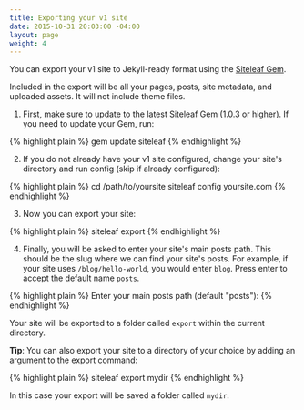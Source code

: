 ```yaml
---
title: Exporting your v1 site
date: 2015-10-31 20:03:00 -04:00
layout: page
weight: 4
---
```


You can export your v1 site to Jekyll-ready format using the [Siteleaf Gem](https://github.com/siteleaf/siteleaf-gem).

Included in the export will be all your pages, posts, site metadata, and uploaded assets. It will not include theme files.

1) First, make sure to update to the latest Siteleaf Gem (1.0.3 or higher). If you need to update your Gem, run:

{% highlight plain %}
gem update siteleaf
{% endhighlight %}

2) If you do not already have your v1 site configured, change your site's directory and run config (skip if already configured):

{% highlight plain %}
cd /path/to/yoursite
siteleaf config yoursite.com
{% endhighlight %}

3) Now you can export your site:

{% highlight plain %}
siteleaf export
{% endhighlight %}

4) Finally, you will be asked to enter your site's main posts path. This should be the slug where we can find your site's posts. For example, if your site uses `/blog/hello-world`, you would enter `blog`. Press enter to accept the default name `posts`.

{% highlight plain %}
Enter your main posts path (default "posts"):
{% endhighlight %}

Your site will be exported to a folder called `export` within the current directory.

**Tip**: You can also export your site to a directory of your choice by adding an argument to the export command:

{% highlight plain %}
siteleaf export mydir
{% endhighlight %}

In this case your export will be saved a folder called `mydir`.

